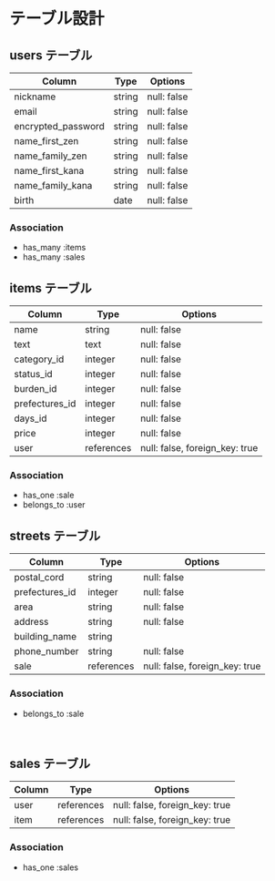 # テーブル設計

## users テーブル

| Column              | Type   | Options     |
| ------------------- | ------ | ----------- |
| nickname            | string | null: false |
| email               | string | null: false |
| encrypted_password  | string | null: false |
| name_first_zen      | string | null: false |
| name_family_zen     | string | null: false |
| name_first_kana     | string | null: false |
| name_family_kana    | string | null: false |
| birth               | date   | null: false |


### Association

- has_many :items
- has_many :sales



## items テーブル

| Column         | Type          | Options                        |
| -------------- | ------------- | ------------------------------ |
| name           | string        | null: false                    |
| text           | text          | null: false                    |
| category_id    | integer       | null: false                    |
| status_id      | integer       | null: false                    |
| burden_id      | integer       | null: false                    |
| prefectures_id | integer       | null: false                    |
| days_id        | integer       | null: false                    |
| price          | integer       | null: false                    |
| user           | references    | null: false, foreign_key: true |


### Association

- has_one :sale
- belongs_to :user



## streets テーブル

| Column           | Type          | Options                        |
| ---------------- | ------------- | ------------------------------ |
| postal_cord      | string        | null: false                    |
| prefectures_id   | integer       | null: false                    |
| area             | string        | null: false                    |
| address          | string        | null: false                    |
| building_name    | string        |                                |
| phone_number     | string        | null: false                    |
| sale             | references    | null: false, foreign_key: true |


### Association

- belongs_to :sale


　
## sales テーブル

| Column     | Type       | Options                        |
| ---------- | ---------- | ------------------------------ |
| user       | references | null: false, foreign_key: true |
| item       | references | null: false, foreign_key: true |


### Association

- has_one :sales
